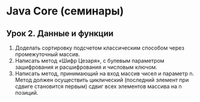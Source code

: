 # Java Core (семинары)
## Урок 2. Данные и функции
1. Доделать сортировку подсчетом классическим способом через промежуточный массив.
2. Написать метод «Шифр Цезаря», с булевым параметром зашифрования и расшифрования и числовым ключом.
3. Написать метод, принимающий на вход массив чисел и параметр n. Метод должен осуществить циклический 
(последний элемент при сдвиге становится первым) сдвиг всех элементов массива на n позиций.